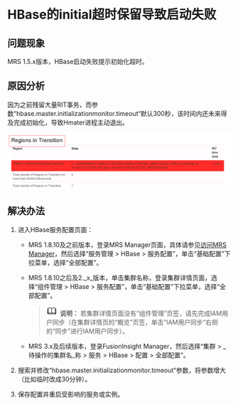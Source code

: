 # HBase的initial超时保留导致启动失败<a name="mrs_03_0114"></a>

## 问题现象<a name="zh-cn_topic_0167276488_sf1828d9aad52449baacbc463fce418d6"></a>

MRS 1.5.x版本，HBase启动失败提示初始化超时。

## 原因分析<a name="zh-cn_topic_0167276488_sd24bdaecc508454c9eca1923beef3322"></a>

因为之前残留大量RIT事务，而参数“hbase.master.initializationmonitor.timeout“默认300秒，该时间内还未来得及完成初始化，导致Hmater进程主动退出。

![](figures/zh-cn_image_0264281749.png)

## 解决办法<a name="zh-cn_topic_0167276488_s20ac48aedef54d1e9b94cd35ce24a392"></a>

1.  进入HBase服务配置页面：
    -   MRS 1.8.10及之前版本，登录MRS Manager页面，具体请参见[访问MRS Manager](https://support.huaweicloud.com/usermanual-mrs/mrs_01_0102.html)，然后选择“服务管理 \> HBase \> 服务配置”，单击“基础配置”下拉菜单，选择“全部配置”。
    -   MRS 1.8.10之后及2._x_版本，单击集群名称，登录集群详情页面，选择“组件管理 \> HBase \> 服务配置”，单击“基础配置”下拉菜单，选择“全部配置”。

        >![](public_sys-resources/icon-note.gif) **说明：** 
        >若集群详情页面没有“组件管理”页签，请先完成IAM用户同步（在集群详情页的“概览”页签，单击“IAM用户同步“右侧的“同步”进行IAM用户同步）。

    -   MRS 3.x及后续版本，登录FusionInsight Manager，然后选择“集群 \>  _待操作的集群名_称 \> 服务 \> HBase \> 配置 \> 全部配置”。

2.  搜索并修改“hbase.master.initializationmonitor.timeout“参数，将参数增大（比如临时改成30分钟）。
3.  保存配置并重启受影响的服务或实例。

